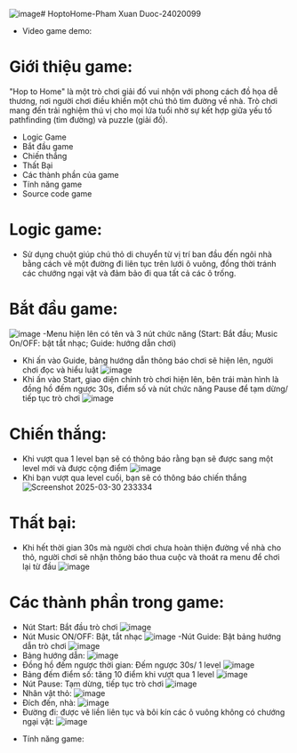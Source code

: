 ![image](https://github.com/user-attachments/assets/60eb2b7d-3fac-47f1-a934-6f2ee88f73dc)# HoptoHome-Pham Xuan Duoc-24020099
- Video game demo:
# Giới thiệu game:
"Hop to Home" là một trò chơi giải đố vui nhộn với phong cách đồ họa dễ thương, nơi người chơi điều khiển một chú thỏ tìm đường về nhà. Trò chơi mang đến trải nghiệm thú vị cho mọi lứa tuổi nhờ sự kết hợp giữa yếu tố pathfinding (tìm đường) và puzzle (giải đố).
* Logic Game
* Bắt đầu game
* Chiến thắng
* Thất Bại
* Các thành phần của game
* Tính năng game
* Source code game
# Logic game:
- Sử dụng chuột giúp chú thỏ di chuyển từ vị trí ban đầu đến ngôi nhà bằng cách vẽ một đường đi liên tục trên lưới ô vuông, đồng thời tránh các chướng ngại vật và đảm bảo đi qua tất cả các ô trống.
# Bắt đầu game:
![image](https://github.com/user-attachments/assets/50d45802-91ff-49c3-a758-c504dd038eee)
-Menu hiện lên có tên và 3 nút chức năng (Start: Bắt đầu; Music On/OFF: bật tắt nhạc; Guide: hướng dẫn chơi)
+ Khi ấn vào Guide, bảng hướng dẫn thông báo chơi sẽ hiện lên, người chơi đọc và hiểu luật
![image](https://github.com/user-attachments/assets/f16aeba8-fe66-4a26-bc65-96dbd2969802)
+ Khi ấn vào Start, giao diện chính trò chơi hiện lên, bên trái màn hình là đồng hồ đếm ngược 30s, điểm số và nút chức năng Pause để tạm dừng/ tiếp tục trò chơi
![image](https://github.com/user-attachments/assets/cabbd6e5-7518-49a2-8423-40874a7f0561)
# Chiến thắng:
- Khi vượt qua 1 level bạn sẽ có thông báo rằng bạn sẽ được sang một level mới và được cộng điểm
![image](https://github.com/user-attachments/assets/feeb5f24-91ab-424e-8fb7-0926941e06d9)
- Khi bạn vượt qua level cuối, bạn sẽ có thông báo chiến thắng
![Screenshot 2025-03-30 233334](https://github.com/user-attachments/assets/4bcf6b8d-4f4c-496a-89fb-ad69e00ab383)
# Thất bại:
- Khi hết thời gian 30s mà người chơi chưa hoàn thiện đường về nhà cho thỏ, người chơi sẽ nhận thông báo thua cuộc và thoát ra menu để chơi lại từ đầu
![image](https://github.com/user-attachments/assets/753e46d6-219c-4756-be4f-913a7d109757)
# Các thành phần trong game:
- Nút Start: Bắt đầu trò chơi
![image](https://github.com/user-attachments/assets/3c104b01-4b9f-497b-97b2-6b97adf17961)
- Nút Music ON/OFF: Bật, tắt nhạc
![image](https://github.com/user-attachments/assets/89ba2c7d-1747-45f8-aad2-aa58bc520de2)
-Nút Guide: Bật bảng hướng dẫn trò chơi
![image](https://github.com/user-attachments/assets/dfab92e0-901d-4e3c-a1cf-400fd9ad86a3)
- Bảng hướng dẫn:
![image](https://github.com/user-attachments/assets/7ad7abc8-370d-45cf-8e8d-8e1f62d919ec)
- Đồng hồ đếm ngược thời gian: Đếm ngược 30s/ 1 level
![image](https://github.com/user-attachments/assets/f3c8d272-9cfa-4509-be12-f9a2ffedb647)
- Bảng đếm điểm số: tăng 10 điểm khi vượt qua 1 level
![image](https://github.com/user-attachments/assets/ff631a18-9a2e-46f6-be1e-1fe7f967e968)
- Nút Pause: Tạm dừng, tiếp tục trò chơi
![image](https://github.com/user-attachments/assets/f97f4a50-0d42-4758-a577-2e0fb16fc79c)
- Nhân vật thỏ:
![image](https://github.com/user-attachments/assets/8f89eb55-11c9-4bd5-bb57-7cdbd3136684)
- Đích đến, nhà:
![image](https://github.com/user-attachments/assets/64bd5ab6-3d07-48b5-a283-330f0b302952)
- Đường đi: được vẽ liền liên tục và bôi kín các ô vuông không có chướng ngại vật:
![image](https://github.com/user-attachments/assets/dce8c409-993b-44d4-82e5-8401dda68436)
* Tính năng game:







